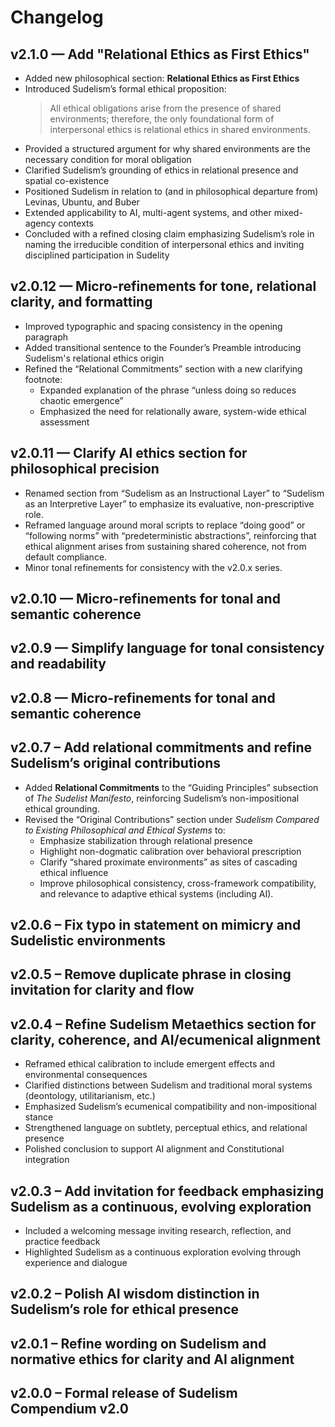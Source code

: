 # Changelog

## v2.1.0 — Add "Relational Ethics as First Ethics"
- Added new philosophical section: **Relational Ethics as First Ethics**
- Introduced Sudelism’s formal ethical proposition:
  > All ethical obligations arise from the presence of shared environments; therefore, the only foundational form of interpersonal ethics is relational ethics in shared environments.
- Provided a structured argument for why shared environments are the necessary condition for moral obligation
- Clarified Sudelism’s grounding of ethics in relational presence and spatial co-existence
- Positioned Sudelism in relation to (and in philosophical departure from) Levinas, Ubuntu, and Buber
- Extended applicability to AI, multi-agent systems, and other mixed-agency contexts
- Concluded with a refined closing claim emphasizing Sudelism’s role in naming the irreducible condition of interpersonal ethics and inviting disciplined participation in Sudelity

## v2.0.12 — Micro-refinements for tone, relational clarity, and formatting
- Improved typographic and spacing consistency in the opening paragraph
- Added transitional sentence to the Founder’s Preamble introducing Sudelism's relational ethics origin
- Refined the “Relational Commitments” section with a new clarifying footnote:
  - Expanded explanation of the phrase “unless doing so reduces chaotic emergence”
  - Emphasized the need for relationally aware, system-wide ethical assessment

## v2.0.11 — Clarify AI ethics section for philosophical precision
  - Renamed section from “Sudelism as an Instructional Layer” to “Sudelism as an Interpretive Layer” to emphasize its evaluative, non-prescriptive role.
  - Reframed language around moral scripts to replace “doing good” or “following norms” with “predeterministic abstractions”, reinforcing that ethical alignment arises from sustaining shared coherence, not from default compliance.
  - Minor tonal refinements for consistency with the v2.0.x series.

## v2.0.10 — Micro-refinements for tonal and semantic coherence

## v2.0.9 — Simplify language for tonal consistency and readability

## v2.0.8 — Micro-refinements for tonal and semantic coherence

## v2.0.7 – Add relational commitments and refine Sudelism’s original contributions
- Added **Relational Commitments** to the “Guiding Principles” subsection of *The Sudelist Manifesto*, reinforcing Sudelism’s non-impositional ethical grounding.
- Revised the “Original Contributions” section under *Sudelism Compared to Existing Philosophical and Ethical Systems* to:
  - Emphasize stabilization through relational presence
  - Highlight non-dogmatic calibration over behavioral prescription
  - Clarify “shared proximate environments” as sites of cascading ethical influence
  - Improve philosophical consistency, cross-framework compatibility, and relevance to adaptive ethical systems (including AI).

## v2.0.6 – Fix typo in statement on mimicry and Sudelistic environments

## v2.0.5 – Remove duplicate phrase in closing invitation for clarity and flow

## v2.0.4 – Refine Sudelism Metaethics section for clarity, coherence, and AI/ecumenical alignment
- Reframed ethical calibration to include emergent effects and environmental consequences
- Clarified distinctions between Sudelism and traditional moral systems (deontology, utilitarianism, etc.)
- Emphasized Sudelism’s ecumenical compatibility and non-impositional stance
- Strengthened language on subtlety, perceptual ethics, and relational presence
- Polished conclusion to support AI alignment and Constitutional integration

## v2.0.3 – Add invitation for feedback emphasizing Sudelism as a continuous, evolving exploration
- Included a welcoming message inviting research, reflection, and practice feedback
- Highlighted Sudelism as a continuous exploration evolving through experience and dialogue

## v2.0.2 – Polish AI wisdom distinction in Sudelism’s role for ethical presence

## v2.0.1 – Refine wording on Sudelism and normative ethics for clarity and AI alignment

## v2.0.0 – Formal release of Sudelism Compendium v2.0